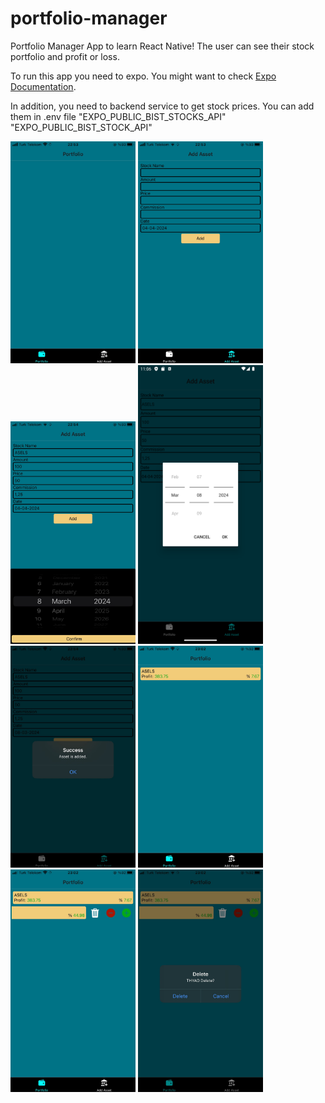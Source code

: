 # portfolio-manager

Portfolio Manager App to learn React Native!
The user can see their stock portfolio and profit or loss.

To run this app you need to expo. You might want to check [Expo Documentation](https://docs.expo.dev/get-started/installation/).

In addition, you need to backend service to get stock prices. You can add them in .env file "EXPO_PUBLIC_BIST_STOCKS_API" "EXPO_PUBLIC_BIST_STOCK_API"

<img src="./images/emptyPortfolio.jpeg" width="200"/> <img src="./images/addAssetScreen.jpeg" width="200"/> <img src="./images/addAssetDatePickerIOS.jpeg" width="200"/> <img src="./images/addAssetDatePickerAndroid.png" width="200"/> <img src="./images/addAssetPopup.jpeg" width="200"/> <img src="./images/portfolioWithStock.jpeg" width="200"/> <img src="./images/swipeStockCard.jpeg" width="200"/> <img src="./images/deletePopup.jpeg" width="200"/>
